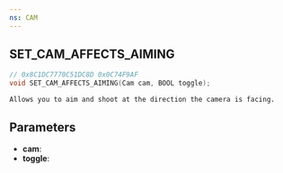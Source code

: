 ```yaml
---
ns: CAM
---
```

## SET_CAM_AFFECTS_AIMING

```c
// 0x8C1DC7770C51DC8D 0x0C74F9AF
void SET_CAM_AFFECTS_AIMING(Cam cam, BOOL toggle);
```

```
Allows you to aim and shoot at the direction the camera is facing.  
```

## Parameters
* **cam**: 
* **toggle**: 

